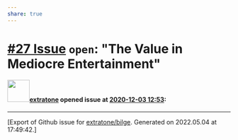 ```yaml
---
share: true
---
```

# [\#27 Issue](https://github.com/extratone/bilge/issues/27) `open`: "The Value in Mediocre Entertainment"

#### <img src="https://avatars.githubusercontent.com/u/43663476?u=5047287ff0b8c3ce7f7e5858d204c9b3e57d8e44&v=4" width="50">[extratone](https://github.com/extratone) opened issue at [2020-12-03 12:53](https://github.com/extratone/bilge/issues/27):






-------------------------------------------------------------------------------



[Export of Github issue for [extratone/bilge](https://github.com/extratone/bilge). Generated on 2022.05.04 at 17:49:42.]
